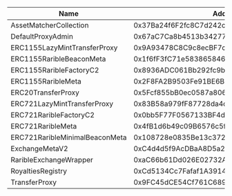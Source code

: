  Name | Address | Url 
 --- | --- | ---
 AssetMatcherCollection | 0x37Ba24f6F2fc8C7d242cb9fcf7CA4a42f2721ccD | https://hashscan.io/testnet/address/0x37Ba24f6F2fc8C7d242cb9fcf7CA4a42f2721ccD 
 DefaultProxyAdmin | 0x67aC7Ca8b4513b34277412F630B655eED85b63C1 | https://hashscan.io/testnet/address/0x67aC7Ca8b4513b34277412F630B655eED85b63C1 
 ERC1155LazyMintTransferProxy | 0x9A93478C8C9c8ecBF7db2f098AEDE82dBB0e6306 | https://hashscan.io/testnet/address/0x9A93478C8C9c8ecBF7db2f098AEDE82dBB0e6306 
 ERC1155RaribleBeaconMeta | 0x1f6fF3fC71e583865846C97B079f593f39409104 | https://hashscan.io/testnet/address/0x1f6fF3fC71e583865846C97B079f593f39409104 
 ERC1155RaribleFactoryC2 | 0x8936ADC061Bb292fc9b8e285BACD27054E7DE002 | https://hashscan.io/testnet/address/0x8936ADC061Bb292fc9b8e285BACD27054E7DE002 
 ERC1155RaribleMeta | 0x2F8FA2B9503Fe91BE6B5C290D4e38e861d4398b0 | https://hashscan.io/testnet/address/0x2F8FA2B9503Fe91BE6B5C290D4e38e861d4398b0 
 ERC20TransferProxy | 0x5Fcf855bB0ec0587a806507fe0d9D71079c04EBc | https://hashscan.io/testnet/address/0x5Fcf855bB0ec0587a806507fe0d9D71079c04EBc 
 ERC721LazyMintTransferProxy | 0x83B58a979fF87728da4c5AB8a1A2C6F4a28Af0Fd | https://hashscan.io/testnet/address/0x83B58a979fF87728da4c5AB8a1A2C6F4a28Af0Fd 
 ERC721RaribleFactoryC2 | 0x0bb5F77F0567133BF4d22293296F9F81752CC35a | https://hashscan.io/testnet/address/0x0bb5F77F0567133BF4d22293296F9F81752CC35a 
 ERC721RaribleMeta | 0x4fB1d6b49c09B6576c5f580b7062f745694Fc838 | https://hashscan.io/testnet/address/0x4fB1d6b49c09B6576c5f580b7062f745694Fc838 
 ERC721RaribleMinimalBeaconMeta | 0x108728e0835Be13c372aF39bE1a400bF47C68397 | https://hashscan.io/testnet/address/0x108728e0835Be13c372aF39bE1a400bF47C68397 
 ExchangeMetaV2 | 0xC4d4d5f9AcDBaA8D5a296369dA439BEE235F0dbe | https://hashscan.io/testnet/address/0xC4d4d5f9AcDBaA8D5a296369dA439BEE235F0dbe 
 RaribleExchangeWrapper | 0xaC66b61Dd026E02732Ae4e2a8F0776194AC20a1a | https://hashscan.io/testnet/address/0xaC66b61Dd026E02732Ae4e2a8F0776194AC20a1a 
 RoyaltiesRegistry | 0xCd5134Cc7Fafaf1A391460de4781e70EC36C169a | https://hashscan.io/testnet/address/0xCd5134Cc7Fafaf1A391460de4781e70EC36C169a 
 TransferProxy | 0x9FC45dCE54Cf761C689367a7450a82688279b818 | https://hashscan.io/testnet/address/0x9FC45dCE54Cf761C689367a7450a82688279b818 
